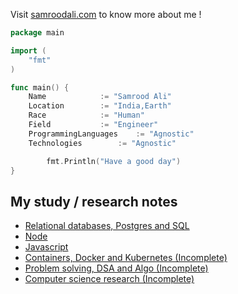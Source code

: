 Visit [samroodali.com](https://samroodali.com) to know more about me !

```go
package main

import (
	"fmt"
)

func main() {
	Name 			:= "Samrood Ali"
	Location 		:= "India,Earth"
	Race     		:= "Human"
	Field 			:= "Engineer"
	ProgrammingLanguages 	:= "Agnostic"
	Technologies	 	:= "Agnostic"

        fmt.Println("Have a good day")
}

```

## My study / research notes

- [Relational databases, Postgres and SQL](https://github.com/SamroodAli/relational-database-research)
- [Node](https://github.com/SamroodAli/node-research)
- [Javascript](https://github.com/SamroodAli/javascript-research)
- [Containers, Docker and Kubernetes (Incomplete)](https://github.com/SamroodAli/containers-research)
- [Problem solving, DSA and Algo (Incomplete)](https://github.com/SamroodAli/problem_solving_dsa_algo_research)
- [Computer science research (Incomplete)](https://github.com/SamroodAli/computer-science-research)
